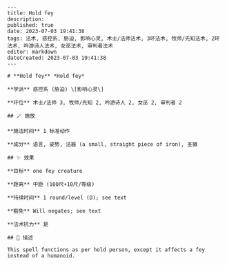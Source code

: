 
    ---
    title: Hold fey
    description: 
    published: true
    date: 2023-07-03 19:41:38
    tags: 法术, 惑控系, 胁迫, 影响心灵, 术士/法师法术, 3环法术, 牧师/先知法术, 2环法术, 吟游诗人法术, 女巫法术, 审判者法术
    editor: markdown
    dateCreated: 2023-07-03 19:41:38
    ---

    # **Hold fey** *Hold fey*

    **学派** 惑控系 (胁迫) \[影响心灵\] 

    **环位** 术士/法师 3, 牧师/先知 2, 吟游诗人 2, 女巫 2, 审判者 2

    ## 🪄 施放

    **施法时间** 1 标准动作

    **成分** 语言, 姿势, 法器 (a small, straight piece of iron), 圣徽

    ## ✨ 效果 

    **目标** one fey creature 

    **距离** 中距 (100尺+10尺/等级)  

    **持续时间** 1 round/level (D); see text 

    **豁免** Will negates; see text

    **法术抗力** 是

    ## 📖 描述

    This spell functions as per hold person, except it affects a fey instead of a humanoid.
    